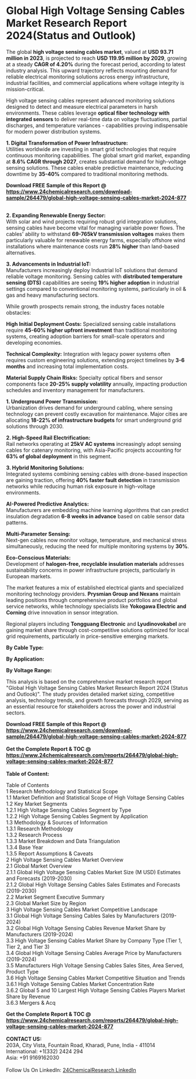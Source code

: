 <h1>Global High Voltage Sensing Cables Market Research Report 2024(Status and Outlook)</h1><p>The global <strong>high voltage sensing cables market</strong>, valued at <strong>USD 93.71 million in 2023</strong>, is projected to reach <strong>USD 119.95 million by 2029</strong>, growing at a steady <strong>CAGR of 4.20%</strong> during the forecast period, according to latest industry analysis. This upward trajectory reflects mounting demand for reliable electrical monitoring solutions across energy infrastructure, industrial facilities, and commercial applications where voltage integrity is mission-critical.</p><p>High voltage sensing cables represent advanced monitoring solutions designed to detect and measure electrical parameters in harsh environments. These cables leverage <strong>optical fiber technology with integrated sensors</strong> to deliver real-time data on voltage fluctuations, partial discharges, and temperature variances - capabilities proving indispensable for modern power distribution systems.</p><p><strong>1. Digital Transformation of Power Infrastructure:</strong><br>
Utilities worldwide are investing in smart grid technologies that require continuous monitoring capabilities. The global smart grid market, expanding at <strong>8.6% CAGR through 2027</strong>, creates substantial demand for high-voltage sensing solutions. These cables enable predictive maintenance, reducing downtime by <strong>35-40%</strong> compared to traditional monitoring methods.</p><div><b>Download FREE Sample of this Report @ 
            <a href="https://www.24chemicalresearch.com/download-sample/264479/global-high-voltage-sensing-cables-market-2024-877">
            https://www.24chemicalresearch.com/download-sample/264479/global-high-voltage-sensing-cables-market-2024-877</a></b></div><br><p><strong>2. Expanding Renewable Energy Sector:</strong><br>
With solar and wind projects requiring robust grid integration solutions, sensing cables have become vital for managing variable power flows. The cables' ability to withstand <strong>69-765kV transmission voltages</strong> makes them particularly valuable for renewable energy farms, especially offshore wind installations where maintenance costs run <strong>28% higher</strong> than land-based alternatives.</p><p><strong>3. Advancements in Industrial IoT:</strong><br>
Manufacturers increasingly deploy Industrial IoT solutions that demand reliable voltage monitoring. Sensing cables with <strong>distributed temperature sensing (DTS)</strong> capabilities are seeing <strong>19% higher adoption</strong> in industrial settings compared to conventional monitoring systems, particularly in oil &amp; gas and heavy manufacturing sectors.</p><p>While growth prospects remain strong, the industry faces notable obstacles:</p><p><strong>High Initial Deployment Costs:</strong> Specialized sensing cable installations require <strong>45-60% higher upfront investment</strong> than traditional monitoring systems, creating adoption barriers for small-scale operators and developing economies.</p><p><strong>Technical Complexity:</strong> Integration with legacy power systems often requires custom engineering solutions, extending project timelines by <strong>3-6 months</strong> and increasing total implementation costs.</p><p><strong>Material Supply Chain Risks:</strong> Specialty optical fibers and sensor components face <strong>20-25% supply volatility</strong> annually, impacting production schedules and inventory management for manufacturers.</p><p><strong>1. Underground Power Transmission:</strong><br>
Urbanization drives demand for underground cabling, where sensing technology can prevent costly excavation for maintenance. Major cities are allocating <strong>18-22% of infrastructure budgets</strong> for smart underground grid solutions through 2030.</p><p><strong>2. High-Speed Rail Electrification:</strong><br>
Rail networks operating at <strong>25kV AC systems</strong> increasingly adopt sensing cables for catenary monitoring, with Asia-Pacific projects accounting for <strong>63% of global deployment</strong> in this segment.</p><p><strong>3. Hybrid Monitoring Solutions:</strong><br>
Integrated systems combining sensing cables with drone-based inspection are gaining traction, offering <strong>40% faster fault detection</strong> in transmission networks while reducing human risk exposure in high-voltage environments.</p><p><strong>AI-Powered Predictive Analytics:</strong><br>
    Manufacturers are embedding machine learning algorithms that can predict insulation degradation <strong>6-8 weeks in advance</strong> based on cable sensor data patterns.</p><p><strong>Multi-Parameter Sensing:</strong><br>
    Next-gen cables now monitor voltage, temperature, and mechanical stress simultaneously, reducing the need for multiple monitoring systems by <strong>30%</strong>.</p><p><strong>Eco-Conscious Materials:</strong><br>
    Development of <strong>halogen-free, recyclable insulation materials</strong> addresses sustainability concerns in power infrastructure projects, particularly in European markets.</p><p>The market features a mix of established electrical giants and specialized monitoring technology providers. <strong>Prysmian Group and Nexans</strong> maintain leading positions through comprehensive product portfolios and global service networks, while technology specialists like <strong>Yokogawa Electric and Corning</strong> drive innovation in sensor integration.</p><p>Regional players including <strong>Tongguang Electronic</strong> and <strong>Lyudinovokabel</strong> are gaining market share through cost-competitive solutions optimized for local grid requirements, particularly in price-sensitive emerging markets.</p><p><strong>By Cable Type:</strong></p><p><strong>By Application:</strong></p><p><strong>By Voltage Range:</strong></p><p>This analysis is based on the comprehensive market research report "Global High Voltage Sensing Cables Market Research Report 2024 (Status and Outlook)". The study provides detailed market sizing, competitive analysis, technology trends, and growth forecasts through 2029, serving as an essential resource for stakeholders across the power and industrial sectors.</p><div><b>Download FREE Sample of this Report @ 
            <a href="https://www.24chemicalresearch.com/download-sample/264479/global-high-voltage-sensing-cables-market-2024-877">
            https://www.24chemicalresearch.com/download-sample/264479/global-high-voltage-sensing-cables-market-2024-877</a></b></div><br><div><b>Get the Complete Report & TOC @ 
            <a href="https://www.24chemicalresearch.com/reports/264479/global-high-voltage-sensing-cables-market-2024-877">
            https://www.24chemicalresearch.com/reports/264479/global-high-voltage-sensing-cables-market-2024-877</a></b></div><br>
            <b>Table of Content:</b><p>Table of Contents<br />
1 Research Methodology and Statistical Scope<br />
1.1 Market Definition and Statistical Scope of High Voltage Sensing Cables<br />
1.2 Key Market Segments<br />
1.2.1 High Voltage Sensing Cables Segment by Type<br />
1.2.2 High Voltage Sensing Cables Segment by Application<br />
1.3 Methodology & Sources of Information<br />
1.3.1 Research Methodology<br />
1.3.2 Research Process<br />
1.3.3 Market Breakdown and Data Triangulation<br />
1.3.4 Base Year<br />
1.3.5 Report Assumptions & Caveats<br />
2 High Voltage Sensing Cables Market Overview<br />
2.1 Global Market Overview<br />
2.1.1 Global High Voltage Sensing Cables Market Size (M USD) Estimates and Forecasts (2019-2030)<br />
2.1.2 Global High Voltage Sensing Cables Sales Estimates and Forecasts (2019-2030)<br />
2.2 Market Segment Executive Summary<br />
2.3 Global Market Size by Region<br />
3 High Voltage Sensing Cables Market Competitive Landscape<br />
3.1 Global High Voltage Sensing Cables Sales by Manufacturers (2019-2024)<br />
3.2 Global High Voltage Sensing Cables Revenue Market Share by Manufacturers (2019-2024)<br />
3.3 High Voltage Sensing Cables Market Share by Company Type (Tier 1, Tier 2, and Tier 3)<br />
3.4 Global High Voltage Sensing Cables Average Price by Manufacturers (2019-2024)<br />
3.5 Manufacturers High Voltage Sensing Cables Sales Sites, Area Served, Product Type<br />
3.6 High Voltage Sensing Cables Market Competitive Situation and Trends<br />
3.6.1 High Voltage Sensing Cables Market Concentration Rate<br />
3.6.2 Global 5 and 10 Largest High Voltage Sensing Cables Players Market Share by Revenue<br />
3.6.3 Mergers & Acq</p><div><b>Get the Complete Report & TOC @ 
            <a href="https://www.24chemicalresearch.com/reports/264479/global-high-voltage-sensing-cables-market-2024-877">
            https://www.24chemicalresearch.com/reports/264479/global-high-voltage-sensing-cables-market-2024-877</a></b></div><br><b>CONTACT US:</b><br>
            203A, City Vista, Fountain Road, Kharadi, Pune, India - 411014<br>
            International: +1(332) 2424 294<br>
            Asia: +91 9169162030 <br><br>
            Follow Us On LinkedIn: <a href="https://www.linkedin.com/company/24chemicalresearch/">24ChemicalResearch LinkedIn</a>